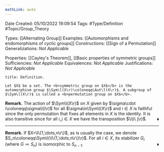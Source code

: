```yaml
---
mathLink: auto
---
```


<div class="topSpace"></div>

Date Created: 05/10/2022 19:09:54
Tags: #Type/Definition #Topic/Group_Theory

Types: [[Alternating Group]]
Examples: [[Automorphisms and endomorphisms of cyclic groups]]
Constructions: [[Sign of a Permutation]]
Generalizations: <i>Not Applicable</i>

Properties: [[Cayley's Theorem]], [[Basic properties of symmetric groups]]
Sufficiencies: <i>Not Applicable</i>
Equivalences: <i>Not Applicable</i>
Justifications: <i>Not Applicable</i>

``` ad-Definition
title: Definition.

Let $X$ be a set. The <b>symmetric group on $X$</b> is the automorphism group $\Sym\l(X\r)\coloneqq\Aut\l(X\r)$. A subgroup of $\Sym\l(X\r)$ is called a <b>permutation group on $X$</b>.

```

<b>Remark.</b> The action of $\Sym\l(X\r)$ on $X$ given by $\sigma\cdot i\coloneqq\sigma\l(i\r)$ for all $\sigma\in\Sym\l(X\r)$ and $i\in X$ is faithful since the only permutation that fixes all elements in $X$ is the identity. It is also transitive since for all $i,j\in X$ we have the transposition $\l(i\ j\r)$. <span style="float:right;">$\blacklozenge$</span>

---

<b>Remark.</b> If $X=\l\{1,\dots,n\r\}$, as is usually the case, we denote $S_n\coloneqq\Sym\l(\l\{1,\dots,n\r\}\r)$. For all $i\in X$, its stabilizer $G_i$ (where $G\coloneqq S_n$) is isomorphic to $S_{n-1}$.<span style="float:right;">$\blacklozenge$</span>
